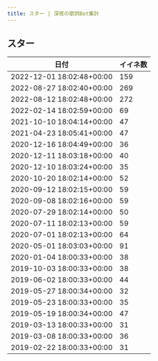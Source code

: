 ```yaml
---
title: スター | 深夜の歌詞Bot集計
---
```

## スター

|日付|イイネ数|
|-|-|
|2022-12-01 18:02:48+00:00|159|
|2022-08-27 18:02:40+00:00|269|
|2022-08-12 18:02:48+00:00|272|
|2022-02-14 18:02:59+00:00|69|
|2021-10-10 18:04:14+00:00|47|
|2021-04-23 18:05:41+00:00|47|
|2020-12-16 18:04:49+00:00|36|
|2020-12-11 18:03:18+00:00|40|
|2020-12-10 18:03:24+00:00|35|
|2020-10-20 18:02:14+00:00|52|
|2020-09-12 18:02:15+00:00|59|
|2020-09-08 18:02:16+00:00|59|
|2020-07-29 18:02:14+00:00|50|
|2020-07-11 18:02:13+00:00|59|
|2020-07-01 18:02:13+00:00|64|
|2020-05-01 18:03:03+00:00|91|
|2020-01-04 18:00:33+00:00|38|
|2019-10-03 18:00:33+00:00|38|
|2019-06-02 18:00:33+00:00|44|
|2019-05-27 18:00:34+00:00|32|
|2019-05-23 18:00:33+00:00|35|
|2019-05-19 18:00:34+00:00|47|
|2019-03-13 18:00:33+00:00|31|
|2019-03-08 18:00:33+00:00|36|
|2019-02-22 18:00:33+00:00|31|
